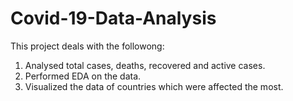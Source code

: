 # Covid-19-Data-Analysis

This project deals with the followong:

1.  Analysed total cases, deaths, recovered and active cases.
2.  Performed EDA on the data.
3.  Visualized the data of countries which were affected the most.
